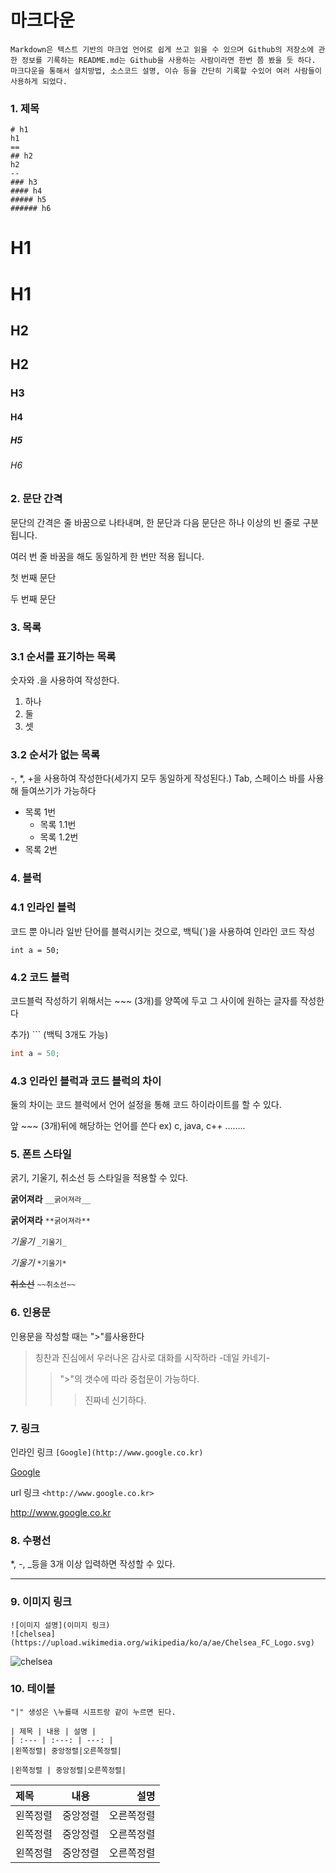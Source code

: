 # 마크다운

```
Markdown은 텍스트 기반의 마크업 언어로 쉽게 쓰고 읽을 수 있으며 Github의 저장소에 관한 정보를 기록하는 README.md는 Github을 사용하는 사람이라면 한번 쯤 봤을 듯 하다. 마크다운을 통해서 설치방법, 소스코드 설명, 이슈 등을 간단히 기록할 수있어 여러 사람들이 사용하게 되었다.
```

### 1. 제목

```
# h1
h1
==
## h2
h2
--
### h3
#### h4
##### h5
###### h6
```

# H1
H1
==
## H2
H2
--
### H3
#### H4
##### H5
###### H6

### 2. 문단 간격
문단의 간격은 줄 바꿈으로 나타내며, 한 문단과 다음 문단은 하나 이상의 빈 줄로 구분됩니다.

여러 번 줄 바꿈을 해도 동일하게 한 번만 적용 됩니다.



첫 번째 문단


두 번째 문단
### 3. 목록
### 3.1 순서를 표기하는 목록
숫자와 .을 사용하여 작성한다.
1. 하나
2. 둘
3. 셋
### 3.2 순서가 없는 목록
-, *, +을 사용하여 작성한다(세가지 모두 동일하게 작성된다.)
Tab, 스페이스 바를 사용해 들여쓰기가 가능하다
- 목록 1번
  - 목록 1.1번
  - 목록 1.2번
- 목록 2번   
### 4. 블럭
### 4.1 인라인 블럭
코드 뿐 아니라 일반 단어를 블럭시키는 것으로, 백틱(`)을 사용하여 인라인 코드 작성

`int a = 50;`
### 4.2 코드 블럭
코드블럭 작성하기 위해서는 ~~~ (3개)를 양쪽에 두고 그 사이에 원하는 글자를 작성한다

추가) ``` (백틱 3개도 가능)
~~~ java
int a = 50;
~~~
### 4.3 인라인 블럭과 코드 블럭의 차이
둘의 차이는 코드 블럭에서 언어 설정을 통해 코드 하이라이트를 할 수 있다.

앞 ~~~ (3개)뒤에 해당하는 언어를 쓴다 ex) c, java, c++ ........
### 5. 폰트 스타일
굵기, 기울기, 취소선 등 스타일을 적용할 수 있다.

__굵어져라__ `__굵어져라__ `

**굵어져라** `**굵어져라**`

_기울기_ `_기울기_`

*기울기* `*기울기*`

~~취소선~~ `~~취소선~~`

### 6. 인용문
인용문을 작성할 때는 ">"를사용한다
>칭찬과 진심에서 우러나온 감사로 대화를 시작하라 -데일 카네기-
>> ">"의 갯수에 따라 중첩문이 가능하다.
>>> 진짜네 신기하다.

### 7. 링크
인라인 링크 `[Google](http://www.google.co.kr)`

[Google](http://www.google.co.kr)

url 링크 `<http://www.google.co.kr>`

<http://www.google.co.kr>

### 8. 수평선
*, -, _등을 3개 이상 입력하면 작성할 수 있다.
***

### 9. 이미지 링크
```
![이미지 설명](이미지 링크)
![chelsea](https://upload.wikimedia.org/wikipedia/ko/a/ae/Chelsea_FC_Logo.svg)
```

![chelsea](https://upload.wikimedia.org/wikipedia/ko/a/ae/Chelsea_FC_Logo.svg)

### 10. 테이블
```
"|" 생성은 \누를때 시프트랑 같이 누르면 된다.

| 제목 | 내용 | 설명 |
| :--- | :---: | ---: |
|왼쪽정렬| 중앙정렬|오른쪽정렬|

|왼쪽정렬 | 중앙정렬|오른쪽정렬|
```
|제목|내용|설명|
|:-----|:-----:|------:|
|왼쪽정렬|중앙정렬|오른쪽정렬|
|왼쪽정렬|중앙정렬|오른쪽정렬|
|왼쪽정렬|중앙정렬|오른쪽정렬|

